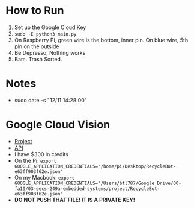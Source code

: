 # How to Run
1. Set up the Google Cloud Key
2. `sudo -E python3 main.py`
3. On Raspberry Pi, green wire is the bottom, inner pin. On blue wire, 5th pin on the outside
4. Be Depresso, Nothing works
5. Bam. Trash Sorted.

# Notes
* sudo date -s "12/11 14:28:00"
 

# Google Cloud Vision
* [Project](https://console.cloud.google.com/home/dashboard?project=recyclebot-257717)
* [API](https://cloud.google.com/vision/docs/libraries)
* I have $300 in credits
* On the Pi: `export GOOGLE_APPLICATION_CREDENTIALS="/home/pi/Desktop/RecycleBot-e63ff903f62e.json"`
* On my Macbook: `export GOOGLE_APPLICATION_CREDENTIALS="/Users/btl787/Google Drive/00-fa19/03-eecs-249a-embedded-systems/project/RecycleBot-e63ff903f62e.json"`
* __DO NOT PUSH THAT FILE! IT IS A PRIVATE KEY!__
